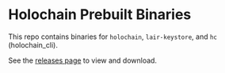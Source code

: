 # Holochain Prebuilt Binaries

This repo contains binaries for `holochain`, `lair-keystore`, and `hc` (holochain_cli).

See the [releases page](https://github.com/holochain-open-dev/holochain-prebuilt-binaries/releases) to view and download.